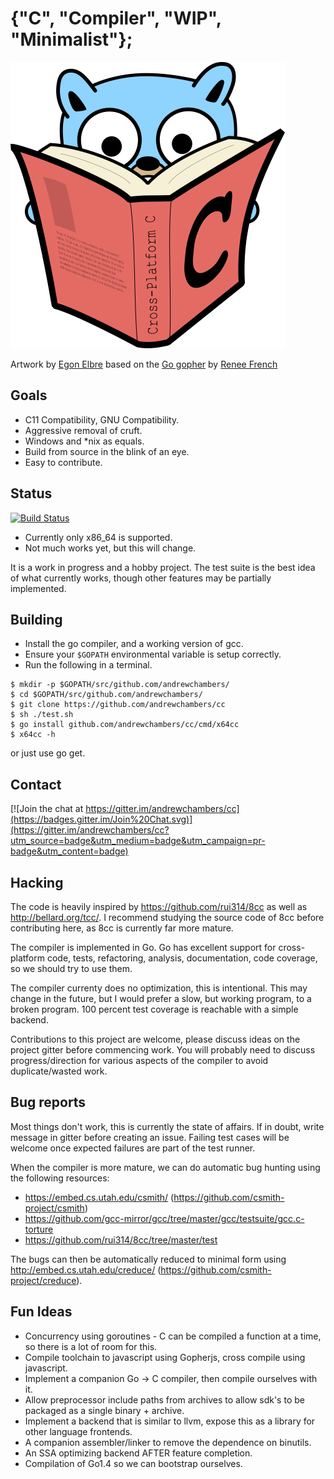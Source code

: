 # {"C", "Compiler", "WIP", "Minimalist"};

![](https://raw.githubusercontent.com/andrewchambers/cc-images/master/Gopher.png)

Artwork by [Egon Elbre](https://twitter.com/egonelbre) based on the [Go gopher](https://blog.golang.org/gopher) by [Renee French](http://reneefrench.blogspot.com/)

## Goals

- C11 Compatibility, GNU Compatibility.
- Aggressive removal of cruft.
- Windows and *nix as equals.
- Build from source in the blink of an eye.
- Easy to contribute.

## Status 
[![Build Status](https://travis-ci.org/andrewchambers/cc.svg?branch=master)](https://travis-ci.org/andrewchambers/cc)

- Currently only x86_64 is supported.
- Not much works yet, but this will change.

It is a work in progress and a hobby project. The test suite is the best idea of what currently works, though other features may be
partially implemented.

## Building

- Install the go compiler, and a working version of gcc.
- Ensure your ```$GOPATH``` environmental variable is setup correctly.
- Run the following in a terminal.
```
$ mkdir -p $GOPATH/src/github.com/andrewchambers/
$ cd $GOPATH/src/github.com/andrewchambers/
$ git clone https://github.com/andrewchambers/cc
$ sh ./test.sh
$ go install github.com/andrewchambers/cc/cmd/x64cc
$ x64cc -h
```
or just use go get.

## Contact

[![Join the chat at https://gitter.im/andrewchambers/cc](https://badges.gitter.im/Join%20Chat.svg)](https://gitter.im/andrewchambers/cc?utm_source=badge&utm_medium=badge&utm_campaign=pr-badge&utm_content=badge)

## Hacking

The code is heavily inspired by https://github.com/rui314/8cc as well as http://bellard.org/tcc/. 
I recommend studying the source code of 8cc before contributing here, as 8cc is currently far more mature.

The compiler is implemented in Go. Go has excellent support for cross-platform code, tests, refactoring, analysis, documentation, code coverage, so we should try to use them.

The compiler currenty does no optimization, this is intentional. This may change in the future, but I would
prefer a slow, but working program, to a broken program. 100 percent test coverage is reachable with a
simple backend.

Contributions to this project are welcome, please discuss ideas on the project gitter before commencing work.
You will probably need to discuss progress/direction for various aspects of the compiler to avoid duplicate/wasted work.

## Bug reports

Most things don't work, this is currently the state of affairs. If in doubt, write message in gitter before creating an issue. Failing test cases will be welcome once expected failures are part of the test runner.

When the compiler is more mature, we can do automatic bug hunting using the following resources:

- https://embed.cs.utah.edu/csmith/ (https://github.com/csmith-project/csmith)
- https://github.com/gcc-mirror/gcc/tree/master/gcc/testsuite/gcc.c-torture
- https://github.com/rui314/8cc/tree/master/test

The bugs can then be automatically reduced to minimal form using http://embed.cs.utah.edu/creduce/ (https://github.com/csmith-project/creduce).

## Fun Ideas
- Concurrency using goroutines - C can be compiled a function at a time, so there is a lot of room for this.
- Compile toolchain to javascript using Gopherjs, cross compile using javascript.
- Implement a companion Go -> C compiler, then compile ourselves with it.
- Allow preprocessor include paths from archives to allow sdk's to be packaged as a single binary + archive.
- Implement a backend that is similar to llvm, expose this as a library for other language frontends.
- A companion assembler/linker to remove the dependence on binutils.
- An SSA optimizing backend AFTER feature completion.
- Compilation of Go1.4 so we can bootstrap ourselves.
